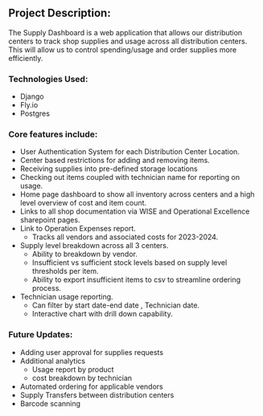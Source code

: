  
## Project Description:
The Supply Dashboard is a web application that allows our distribution centers to track shop supplies and usage across all distribution centers. This will allow us to control spending/usage and order supplies more efficiently. 

### Technologies Used:
* Django
* Fly.io
* Postgres


### Core features include:
* User Authentication System for each Distribution Center Location.
* Center based restrictions for adding and removing items. 
* Receiving supplies into pre-defined storage locations 
* Checking out items coupled with technician name for reporting on usage. 
* Home page dashboard to show all inventory across centers and a high level overview of cost and item count. 
* Links to all shop documentation via WISE and Operational Excellence sharepoint pages.
* Link to Operation Expenses report.
	* Tracks all vendors and associated costs for 2023-2024.
* Supply level breakdown across all 3 centers. 
	* Ability to breakdown by vendor.
	* Insufficient vs sufficient stock levels based on supply level thresholds per item. 
	* Ability to export insufficient items to csv to streamline ordering process.
* Technician usage reporting.
	* Can filter by start date-end date , Technician date.
	* Interactive chart with drill down capability.


### Future Updates:
* Adding user approval for supplies requests
* Additional analytics
	* Usage report by product 
	* cost breakdown by technician 
* Automated ordering for applicable vendors 
* Supply Transfers between distribution centers 
* Barcode scanning 
